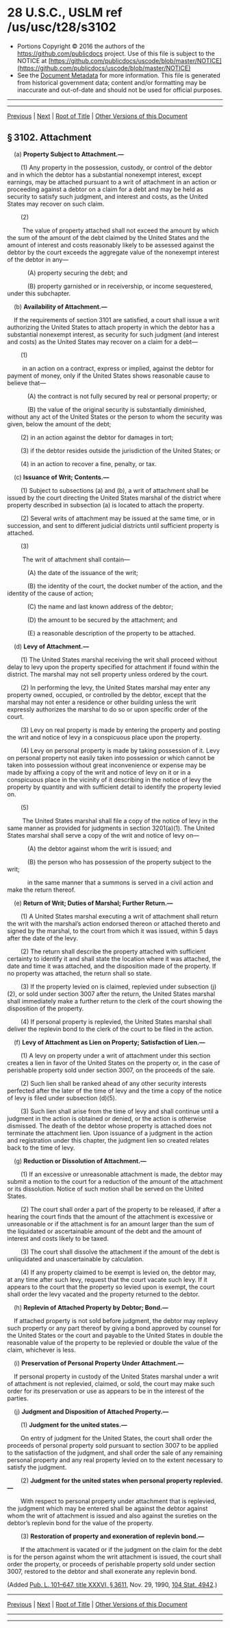 ---
---

# 28 U.S.C., USLM ref /us/usc/t28/s3102

* Portions Copyright © 2016 the authors of the https://github.com/publicdocs project.
  Use of this file is subject to the NOTICE at [https://github.com/publicdocs/uscode/blob/master/NOTICE](https://github.com/publicdocs/uscode/blob/master/NOTICE)
* See the [Document Metadata](././../../../../../..//README.md) for more information.
  This file is generated from historical government data; content and/or formatting may be inaccurate and out-of-date and should not be used for official purposes.

----------
----------

[Previous](./../../../../../..//us/usc/t28/ptVI/ch176/schB/m__us_usc_t28_s3101.md) | [Next](./../../../../../..//us/usc/t28/ptVI/ch176/schB/m__us_usc_t28_s3103.md) | [Root of Title](./../../../../../../) | [Other Versions of this Document](https://publicdocs.github.io/go/links?ns=uslm&ref=%2Fus%2Fusc%2Ft28%2Fs3102)

## § 3102. Attachment

    (a) __Property Subject to Attachment.—__ 

        (1) Any property in the possession, custody, or control of the debtor and in which the debtor has a substantial nonexempt interest, except earnings, may be attached pursuant to a writ of attachment in an action or proceeding against a debtor on a claim for a debt and may be held as security to satisfy such judgment, and interest and costs, as the United States may recover on such claim.

        (2)

         The value of property attached shall not exceed the amount by which the sum of the amount of the debt claimed by the United States and the amount of interest and costs reasonably likely to be assessed against the debtor by the court exceeds the aggregate value of the nonexempt interest of the debtor in any—

            (A) property securing the debt; and

            (B) property garnished or in receivership, or income sequestered, under this subchapter.

    (b) __Availability of Attachment.—__ 

    If the requirements of section 3101 are satisfied, a court shall issue a writ authorizing the United States to attach property in which the debtor has a substantial nonexempt interest, as security for such judgment (and interest and costs) as the United States may recover on a claim for a debt—

        (1)

         in an action on a contract, express or implied, against the debtor for payment of money, only if the United States shows reasonable cause to believe that—

            (A) the contract is not fully secured by real or personal property; or

            (B) the value of the original security is substantially diminished, without any act of the United States or the person to whom the security was given, below the amount of the debt;

        (2) in an action against the debtor for damages in tort;

        (3) if the debtor resides outside the jurisdiction of the United States; or

        (4) in an action to recover a fine, penalty, or tax.

    (c) __Issuance of Writ; Contents.—__ 

        (1) Subject to subsections (a) and (b), a writ of attachment shall be issued by the court directing the United States marshal of the district where property described in subsection (a) is located to attach the property.

        (2) Several writs of attachment may be issued at the same time, or in succession, and sent to different judicial districts until sufficient property is attached.

        (3)

         The writ of attachment shall contain—

            (A) the date of the issuance of the writ;

            (B) the identity of the court, the docket number of the action, and the identity of the cause of action;

            (C) the name and last known address of the debtor;

            (D) the amount to be secured by the attachment; and

            (E) a reasonable description of the property to be attached.

    (d) __Levy of Attachment.—__ 

        (1) The United States marshal receiving the writ shall proceed without delay to levy upon the property specified for attachment if found within the district. The marshal may not sell property unless ordered by the court.

        (2) In performing the levy, the United States marshal may enter any property owned, occupied, or controlled by the debtor, except that the marshal may not enter a residence or other building unless the writ expressly authorizes the marshal to do so or upon specific order of the court.

        (3) Levy on real property is made by entering the property and posting the writ and notice of levy in a conspicuous place upon the property.

        (4) Levy on personal property is made by taking possession of it. Levy on personal property not easily taken into possession or which cannot be taken into possession without great inconvenience or expense may be made by affixing a copy of the writ and notice of levy on it or in a conspicuous place in the vicinity of it describing in the notice of levy the property by quantity and with sufficient detail to identify the property levied on.

        (5)

         The United States marshal shall file a copy of the notice of levy in the same manner as provided for judgments in section 3201(a)(1). The United States marshal shall serve a copy of the writ and notice of levy on—

            (A) the debtor against whom the writ is issued; and

            (B) the person who has possession of the property subject to the writ;

            in the same manner that a summons is served in a civil action and make the return thereof.

    (e) __Return of Writ; Duties of Marshal; Further Return.—__ 

        (1) A United States marshal executing a writ of attachment shall return the writ with the marshal’s action endorsed thereon or attached thereto and signed by the marshal, to the court from which it was issued, within 5 days after the date of the levy.

        (2) The return shall describe the property attached with sufficient certainty to identify it and shall state the location where it was attached, the date and time it was attached, and the disposition made of the property. If no property was attached, the return shall so state.

        (3) If the property levied on is claimed, replevied under subsection (j)(2), or sold under section 3007 after the return, the United States marshal shall immediately make a further return to the clerk of the court showing the disposition of the property.

        (4) If personal property is replevied, the United States marshal shall deliver the replevin bond to the clerk of the court to be filed in the action.

    (f) __Levy of Attachment as Lien on Property; Satisfaction of Lien.—__ 

        (1) A levy on property under a writ of attachment under this section creates a lien in favor of the United States on the property or, in the case of perishable property sold under section 3007, on the proceeds of the sale.

        (2) Such lien shall be ranked ahead of any other security interests perfected after the later of the time of levy and the time a copy of the notice of levy is filed under subsection (d)(5).

        (3) Such lien shall arise from the time of levy and shall continue until a judgment in the action is obtained or denied, or the action is otherwise dismissed. The death of the debtor whose property is attached does not terminate the attachment lien. Upon issuance of a judgment in the action and registration under this chapter, the judgment lien so created relates back to the time of levy.

    (g) __Reduction or Dissolution of Attachment.—__ 

        (1) If an excessive or unreasonable attachment is made, the debtor may submit a motion to the court for a reduction of the amount of the attachment or its dissolution. Notice of such motion shall be served on the United States.

        (2) The court shall order a part of the property to be released, if after a hearing the court finds that the amount of the attachment is excessive or unreasonable or if the attachment is for an amount larger than the sum of the liquidated or ascertainable amount of the debt and the amount of interest and costs likely to be taxed.

        (3) The court shall dissolve the attachment if the amount of the debt is unliquidated and unascertainable by calculation.

        (4) If any property claimed to be exempt is levied on, the debtor may, at any time after such levy, request that the court vacate such levy. If it appears to the court that the property so levied upon is exempt, the court shall order the levy vacated and the property returned to the debtor.

    (h) __Replevin of Attached Property by Debtor; Bond.—__ 

    If attached property is not sold before judgment, the debtor may replevy such property or any part thereof by giving a bond approved by counsel for the United States or the court and payable to the United States in double the reasonable value of the property to be replevied or double the value of the claim, whichever is less.

    (i) __Preservation of Personal Property Under Attachment.—__ 

    If personal property in custody of the United States marshal under a writ of attachment is not replevied, claimed, or sold, the court may make such order for its preservation or use as appears to be in the interest of the parties.

    (j) __Judgment and Disposition of Attached Property.—__ 

        (1) __Judgment for the united states.—__ 

        On entry of judgment for the United States, the court shall order the proceeds of personal property sold pursuant to section 3007 to be applied to the satisfaction of the judgment, and shall order the sale of any remaining personal property and any real property levied on to the extent necessary to satisfy the judgment.

        (2) __Judgment for the united states when personal property replevied.—__ 

        With respect to personal property under attachment that is replevied, the judgment which may be entered shall be against the debtor against whom the writ of attachment is issued and also against the sureties on the debtor’s replevin bond for the value of the property.

        (3) __Restoration of property and exoneration of replevin bond.—__ 

        If the attachment is vacated or if the judgment on the claim for the debt is for the person against whom the writ attachment is issued, the court shall order the property, or proceeds of perishable property sold under section 3007, restored to the debtor and shall exonerate any replevin bond.

(Added [Pub. L. 101–647, title XXXVI, § 3611][/us/pl/101/647/s3611], Nov. 29, 1990, [104 Stat. 4942][/us/stat/104/4942].)

----------

[Previous](./../../../../../..//us/usc/t28/ptVI/ch176/schB/m__us_usc_t28_s3101.md) | [Next](./../../../../../..//us/usc/t28/ptVI/ch176/schB/m__us_usc_t28_s3103.md) | [Root of Title](./../../../../../../) | [Other Versions of this Document](https://publicdocs.github.io/go/links?ns=uslm&ref=%2Fus%2Fusc%2Ft28%2Fs3102)

----------
----------

[/us/pl/101/647/s3611]: https://publicdocs.github.io/go/links?ns=uslm&ref=%2Fus%2Fpl%2F101%2F647%2Fs3611
[/us/stat/104/4942]: https://publicdocs.github.io/go/links?ns=uslm&ref=%2Fus%2Fstat%2F104%2F4942


